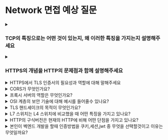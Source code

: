 # Network 면접 예상 질문

<details>
<summary><h3>TCP의 특징으로는 어떤 것이 있는지, 왜 이러한 특징을 가지는지 설명해주세요</h3></summary>

- TCP의 특징으로는 연결 지향적, 신뢰성 보장, 순서 보장, 흐름 제어, 혼잡 제어가 있습니다.
- 이러한 특징을 가지는 이유는 TCP의 주요한 기능이 데이터의 신뢰할 수 있는 전송을 보장하는 것이기 때문입니다.
- IP는 단순히 패킷을 목적지까지 전달하기 때문에 전달 성공 보장하지 않습니다.
- 따라서 TCP가 IP 위에서 신뢰성과 제어 기능을 더해 안정적인 데이터 전송을 제공하는 것입니다.
- TCP는 안정적인 데이터 전송 제공하기 위해 3 way handshake로 연결을 수립하고, ACK 응답, 시퀀스 번호 등을 통해 데이터의 신뢰성과 순서를 보장합니다.
- 또한 슬라이딩 윈도우와 혼잡 제어 알고리즘으로 전송 속도를 제어해 네트워크 안정성을 확보합니다.

    <details>
    <summary><h4>꼬리질문 : 흐름 제어 방법 중 sliding window의 개념과 동작 원리를 설명해주세요</h4></summary>

    - Sliding Window는 TCP에서 송신자와 수신자 간 데이터 전송량을 제어하기 위한 흐름 제어 기법입니다.
    - 수신자의 윈도우 크기만큼만 송신자가 연속적으로 데이터를 보낼 수 있도록 제한합니다.
    - 송신자는 데이터를 여러 세그먼트로 나누어 윈도우 크기만큼 전송하며, 각 세그먼트는 시퀀스 번호(sequence number) 를 가집니다.
    - 수신자는 패킷을 받을 때마다 ACK(확인 응답) 을 보내고, “다음으로 받을 수 있는 시퀀스 번호”와 “남은 윈도우 크기” 정보를 함께 전달합니다.
    - 송신자는 이 정보를 바탕으로 전송 가능한 윈도우 범위를 슬라이드(slide) 시키며, 새 데이터 전송을 계속 이어갑니다.
    
    </details>
</details>



<details>
<summary><h3>HTTPS의 개념을 HTTP의 문제점과 함께 설명해주세요</h3></summary>

- HTTP는 평문 (Plain Text) 통신 프로토콜로 데이터 암호화 하지 않고 주고 받는 프로토콜입니다.
- 따라서 도청, 데이터 변조, 스푸핑과 같은 문제점이 발생할 수 있습니다.
- HTTPS는 HTTP에 보안 계층인 TLS 계층을 추가한 프로토콜로, 데이터를 암호화하여 안전하게 주고받을 수 있게 합니다.
- (plus?) HTTPS는 공개키 기반 암호화(PKI)를 사용해 세션키를 교환하고, 이후에는 대칭키 암호화를 통해 빠르고 안전한 통신을 수행합니다.

    <details>
    <summary><h4>꼬리질문 : HTTPS의 장단점에 대해 말해주세요</h4></summary>
    
    - HTTPS의 장점으로는 데이터 암호화가 있습니다.
    - 통신 내용을 암호화하여 중간에 도청하더라도 내용을 알 수 없습니다.
    - 또 서버가 진짜임을 보장할 수 있습니다.
    - CA 인증서와 CA 인증서 검증 체인으로 사용자는 서버가 진짜임을 보장받고, MITM(중간자 공격) 을 방지할 수 있습니다
    - 단점으로는 초기 연결 속도 저하가 있습니다.
    - 초기 연결 시 TLS Handshake 과정에서 추가 왕복이 필요하기 때문입니다.
    - 또 서버 부하 및 처리 속도 저하 및 리소스 소모가 있습니다.
    - 주고받는 모든 데이터를 암호화하고 복호화해야 하기 때문입니다.
    
    </details>
</details>



<details>
<summary>HTTPS에서 TLS 인증서의 필요성과 역할에 대해 말해주세요</summary>

<br>

- TLS 인증서는 중간자 공격(Man-in-the-Middle Attack)과 피싱(Phishing)을 방지하기 위해 필요합니다.
- 중간에 해커가 요청을 가로채 해커의 공개키를 보낼 수 있기 때문에 통신 상대의 신원을 확인할 방법이 없다면, 암호화는 아무 의미 없습니다.
- 클라이언트가 받은 공개키가 정말 요청 보내려는 서버의 것이 맞다는 것을 제 3자가 보증해줄 장치가 필요한데 TLS 인증서가 이 역할을 합니다.

    <details>
    <summary>꼬리질문 : TLS 인증서에는 어떠한 정보들이 들어있나요?</summary>
    
    <br>

    - 인증서에 들어있는 정보는
    - 인증서가 발급된 대상의 도메인 주소,
    - TLS 핸드셰이크 시 키 교환에 사용되는 해당 웹사이트의 공개키,
    - 이 인증서를 발급한 신뢰할 수 있는 기관(CA)의 이름,
    - 이 인증서가 위조되지 않았음을 증명하는 발급자(CA)의 암호화된 서명
    - etc...
    
    </details>
</details>



<details>
<summary>CORS가 무엇인가요?</summary>

<br>

- 교차 출처 리소스 공유로 한 origin에서 실행중인 웹 어플리케이션이 다른 origin(cross-origin)의 선택한 자원에 접근할 수 있는 권한을 부여하도록 브라우저에 알려주는 정책입니다.
- "이 출처는 안전하니 SOP 정책을 잠시 풀어주고 데이터를 읽어갈 수 있게 허락해 달라고 브라우저에게 알려주는 정책입니다.

    <details>
    <summary>꼬리질문 : CORS가 생겨난 이유는 무엇인가요?</summary>
    
    <br>

    - 이전에는 하나의 서버에서 모든 일을 처리해 같은 도메인 내에서 모든 처리가 일어났습니다.
    - 따라서 다른 origin으로 요청을 보내는 것을 악의적인 행위로 간주하는 것이 자연스러워 SOP 정책이 생겼습니다.
    - 하지만 현재는 현재는 프론트엔드 레이어와 API 서버 레이어를 따로 구성하는 경우가 많습니다.
    - 자연스럽게 다른 origin으로 요청하고 응답 받는 수요가 증가해 SOP에 대해 불편한 점들이 조금씩 생겼습니다.
    - 따라서 이러한 불편함을 해소하기 위해 CORS가 생겼습니다.
     
    </details>
</details>



<details>
<summary>프록시 서버의 역할은 무엇인가요?</summary>

<br>

- 클라이언트와 서버 사이에서 요청을 중계하며, 트래픽을 분산시키거나 캐싱, 보안 기능을 제공합니다.

    <details>
    <summary>꼬리질문 : 로드밸런싱의 프로세스는 어떻게 진행되나요?</summary>
    
    <br>

    - 헬스체크로 가용할 수 있는 서버들을 분류하고 프록시가 요청을 받아 알고리즘에 따라, 여러 서버 중 부하가 적거나 가까운 서버로 전달해 균등하게 분산시킵니다.
     
    </details>
</details>



<details>
<summary>OSI 계층의 보안 기술에 대해 예시를 들어줄수 있나요?</summary>

<br>

- 응용계층은 HTTPS, 전송계층은 TLS, 네트워크계층은 IPsec 같은 기술이 보안에 쓰입니다.

    <details>
    <summary>꼬리질문 : 본인이 공격자가 되어 보안이 취약한 계층을 공격해야한다면 어떤 계층을 공격해야할까요?</summary>
    
    <br>

    - 보통 네트워크 계층이나 전송 계층이 취약해 해당 계층에 DDoS나 세션 하이재킹 같은 공격을 할 것 같습니다.
    </details>
</details>



<details>
<summary>TLS 핸드셰이크의 목적이 무엇인가요?</summary>

<br>

- 클라이언트와 서버가 암호화 방식과 키를 안전하게 합의해, 이후 통신을 안전하게 유지하기 위함입니다.
</details>



<details>
<summary>L7 스위치는 L4 스위치에 비교했을 때 어떤 특징을 가지고 있나요?</summary>

<br>

- L7은 패킷의 응용 계층까지 분석해 URL, 쿠키 등으로 세밀한 트래픽 제어가 가능합니다.

    <details>
    <summary>꼬리질문 : 라우터의 기능에대해 설명가능한가요?</summary>
    
    <br>

    - 네트워크 간 데이터를 목적지 IP 기반으로 전달하고, 최적 경로를 선택하는 역할을 합니다.
     
    </details>
</details>



<details>
<summary>HTTP의 구식버전은 현재의 HTTP에 비해 어떤 단점을 가지고 있나요?</summary>

<br>

- 예를 들어 HTTP/1.1은 요청당 연결이 반복되어 비효율적이며, 헤더 중복으로 오버헤드가 큽니다.

    <details>
    <summary>꼬리질문 : 현재 사용되고 있는 HTTP버전에 대해 설명 가능한가요?</summary>
    
    <br>

    - HTTP/2는 멀티플렉싱으로 동시 전송이 가능하고, HTTP/3는 UDP 기반 QUIC으로 지연을 줄였습니다.
     
    </details>
</details>



<details>
<summary>본인이 벡엔드 개발을 할때 인증방법을 쿠키,세션,jwt 중 무엇을 선택할것이고 이유는 무엇일까요?</summary>

<br>

- JWT를 선택하겠습니다. 서버 확장성이 좋고, 세션 저장소가 필요 없어 분산 환경에 적합하기 때문입니다.

    <details>
    <summary>꼬리질문 : 이 방법은 기존의 세션, 쿠키 방식에 비해 어떤점이 우수한가요?</summary>
    
    <br>

    - 상태를 서버에 저장하지 않아 부하가 줄고, 다른 도메인 간 인증도 유연하게 처리할 수 있습니다.
     
    </details>
</details>
